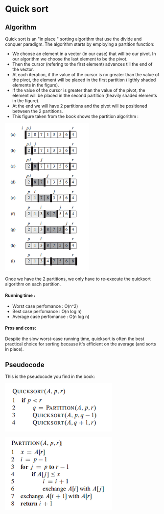 # Quick sort

## Algorithm

Quick sort is an "in place " sorting algorithm that use the divide and conquer paradigm.
The algorithm starts by employing a partition function:
  - We choose an element in a vector (in our case) that will be our pivot. In our algorithm we choose the last element to be the pivot.
  - Then the cursor (refering to the first element) advances till the end of the vector.
  - At each iteration, if the value of the cursor is no greater than the value of the pivot, the element will be placed in the first partition (ligthly shaded elements in the figure).
  - If the value of the cursor is greater than the value of the pivot, the element will be placed in the second partition (heavily shaded elements in the figure).
  - At the end we will have 2 partitions and the pivot will be positioned between the 2 partitions.
  - This figure taken from the book shows the partition algorithm :

  ![partionfig](fig/partitionFigure.png)

Once we have the 2 partitions, we only have to re-execute the quicksort algorithm on each partition.

#### Running time :

  - Worst case perfomance : O(n^2)
  - Best case perfomance : O(n log n)
  - Average case perfomance : O(n log n)

#### Pros and cons:

Despite the slow worst-case running time, quicksort is often the best practical choice for sorting because it's efficient on the average (and sorts in place).

## Pseudocode

This is the pseudocode you find in the book:

![quicksort](fig/quicksort.png)

![partition](fig/partition.png)

 

